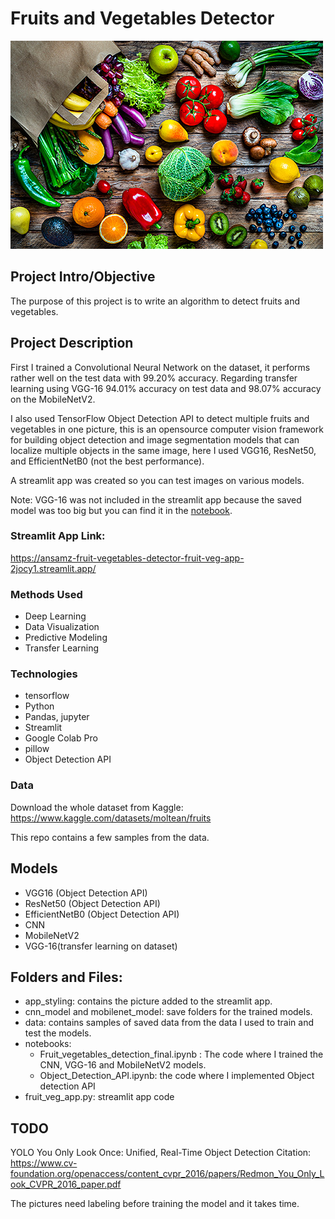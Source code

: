 # Fruits and Vegetables Detector


![alternative text](./app_styling/f_g.jpg)


## Project Intro/Objective
The purpose of this project is to write an algorithm to detect fruits and vegetables.

## Project Description
First I trained a Convolutional Neural Network on the dataset, it performs rather well on the test data with 99.20% accuracy. Regarding transfer learning using VGG-16 94.01% accuracy on test data and 98.07% accuracy on the MobileNetV2.

I also used TensorFlow Object Detection API to detect multiple fruits and vegetables in one picture, this is an opensource computer vision framework for building object detection and image segmentation models that can localize multiple objects in the same image, here I used VGG16, ResNet50, and EfficientNetB0 (not the best performance).

A streamlit app was created so you can test images on various models.

Note:
VGG-16 was not included in the streamlit app because the saved model was too big but you can find it in the [notebook](notebooks/Fruit_vegetables_detection_final.ipynb).


### Streamlit App Link:
https://ansamz-fruit-vegetables-detector-fruit-veg-app-2jocy1.streamlit.app/


### Methods Used
* Deep Learning
* Data Visualization
* Predictive Modeling
* Transfer Learning

### Technologies
* tensorflow
* Python
* Pandas, jupyter
* Streamlit
* Google Colab Pro
* pillow
* Object Detection API

### Data
Download the whole dataset from Kaggle: https://www.kaggle.com/datasets/moltean/fruits

This repo contains a few  samples from the data.

## Models
* VGG16 (Object Detection API)
* ResNet50 (Object Detection API)
* EfficientNetB0 (Object Detection API)
* CNN
* MobileNetV2
* VGG-16(transfer learning on dataset)


## Folders and Files:
* app_styling: contains the picture added to the streamlit app.
* cnn_model and mobilenet_model: save folders for the trained models.
* data: contains samples of saved data from the data I used to train and test the models.
* notebooks: 
    - Fruit_vegetables_detection_final.ipynb : The code where I trained the CNN, VGG-16 and MobileNetV2 models.
    - Object_Detection_API.ipynb: the code where I implemented Object detection API
* fruit_veg_app.py: streamlit app code

## TODO
YOLO
You Only Look Once:
Unified, Real-Time Object Detection
Citation: 
https://www.cv-foundation.org/openaccess/content_cvpr_2016/papers/Redmon_You_Only_Look_CVPR_2016_paper.pdf

The pictures need labeling before training the model and it takes time.